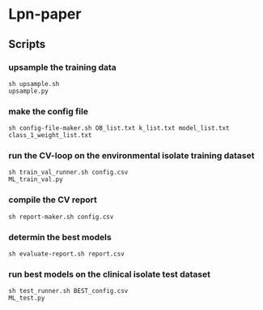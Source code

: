 # Lpn-paper

## Scripts

### upsample the training data
```sh upsample.sh```  
```upsample.py```  

### make the config file
```sh config-file-maker.sh OB_list.txt k_list.txt model_list.txt class_1_weight_list.txt```  

### run the CV-loop on the environmental isolate training dataset
```sh train_val_runner.sh config.csv```  
```ML_train_val.py```  

### compile the CV report
```sh report-maker.sh config.csv```  

### determin the best models
```sh evaluate-report.sh report.csv```  

### run best models on the clinical isolate test dataset
```sh test_runner.sh BEST_config.csv```  
```ML_test.py```  

